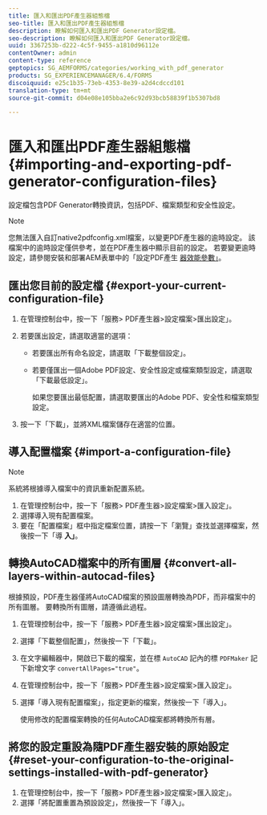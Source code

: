 ```yaml
---
title: 匯入和匯出PDF產生器組態檔
seo-title: 匯入和匯出PDF產生器組態檔
description: 瞭解如何匯入和匯出PDF Generator設定檔。
seo-description: 瞭解如何匯入和匯出PDF Generator設定檔。
uuid: 3367253b-d222-4c5f-9455-a1810d96112e
contentOwner: admin
content-type: reference
geptopics: SG_AEMFORMS/categories/working_with_pdf_generator
products: SG_EXPERIENCEMANAGER/6.4/FORMS
discoiquuid: e25c1b35-73eb-4353-8e39-a2d4cdccd101
translation-type: tm+mt
source-git-commit: d04e08e105bba2e6c92d93bcb58839f1b5307bd8

---
```



# 匯入和匯出PDF產生器組態檔 {#importing-and-exporting-pdf-generator-configuration-files}

設定檔包含PDF Generator轉換資訊，包括PDF、檔案類型和安全性設定。

>[!NOTE]
>
>您無法匯入自訂native2pdfconfig.xml檔案，以變更PDF產生器的逾時設定。 該檔案中的逾時設定僅供參考，並在PDF產生器中顯示目前的設定。 若要變更逾時設定，請參閱安裝和部署AEM表單中的「設定PDF產生 [器效能參數」](https://www.adobe.com/go/learn_aemforms_installJBoss_63)。

## 匯出您目前的設定檔 {#export-your-current-configuration-file}

1. 在管理控制台中，按一下「服務> PDF產生器>設定檔案>匯出設定」。
1. 若要匯出設定，請選取適當的選項：

   * 若要匯出所有命名設定，請選取「下載整個設定」。
   * 若要僅匯出一個Adobe PDF設定、安全性設定或檔案類型設定，請選取「下載最低設定」。

      如果您要匯出最低配置，請選取要匯出的Adobe PDF、安全性和檔案類型設定。

1. 按一下「下載」，並將XML檔案儲存在適當的位置。

## 導入配置檔案 {#import-a-configuration-file}

>[!NOTE]
>
>系統將根據導入檔案中的資訊重新配置系統。

1. 在管理控制台中，按一下「服務> PDF產生器>設定檔案>匯入設定」。
1. 選擇導入現有配置檔案。
1. 要在「配置檔案」框中指定檔案位置，請按一下「瀏覽」查找並選擇檔案，然後按一下「導 **入」**。

## 轉換AutoCAD檔案中的所有圖層 {#convert-all-layers-within-autocad-files}

根據預設，PDF產生器僅將AutoCAD檔案的預設圖層轉換為PDF，而非檔案中的所有圖層。 要轉換所有圖層，請遵循此過程。

1. 在管理控制台中，按一下「服務> PDF產生器>設定檔案>匯出設定」。
1. 選擇「下載整個配置」，然後按一下「下載」。
1. 在文字編輯器中，開啟已下載的檔案，並在標 `AutoCAD` 記內的標 `PDFMaker` 記下新增文字 `convertAllPages="true"`。
1. 在管理控制台中，按一下「服務> PDF產生器>設定檔案>匯入設定」。
1. 選擇「導入現有配置檔案」，指定更新的檔案，然後按一下「導入」。

   使用修改的配置檔案轉換的任何AutoCAD檔案都將轉換所有層。

## 將您的設定重設為隨PDF產生器安裝的原始設定 {#reset-your-configuration-to-the-original-settings-installed-with-pdf-generator}

1. 在管理控制台中，按一下「服務> PDF產生器>設定檔案>匯入設定」。
1. 選擇「將配置重置為預設設定」，然後按一下「導入」。


